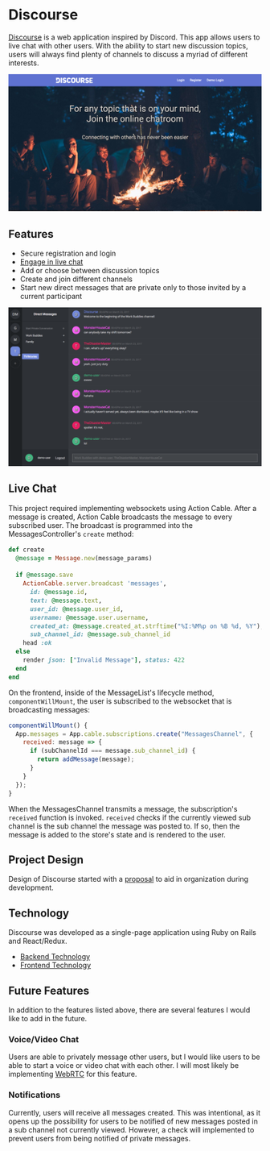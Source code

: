 # Discourse

[Discourse][discourse] is a web application inspired by Discord. This app allows users to live chat with other users. With the ability to start new discussion topics, users will always find plenty of channels to discuss a myriad of different interests.

![Discourse home page: discourse.chat][home page]

## Features

- Secure registration and login
- [Engage in live chat](#live-chat)
- Add or choose between discussion topics
- Create and join different channels
- Start new direct messages that are private only to those invited by a current participant

![Discourse direct messages page: discourse.chat][direct messages]

## Live Chat

This project required implementing websockets using Action Cable.
After a message is created, Action Cable broadcasts the message to every subscribed user. The broadcast is programmed into the MessagesController's `create` method:

```ruby
def create
  @message = Message.new(message_params)

  if @message.save
    ActionCable.server.broadcast 'messages',
      id: @message.id,
      text: @message.text,
      user_id: @message.user_id,
      username: @message.user.username,
      created_at: @message.created_at.strftime("%I:%M%p on %B %d, %Y"),
      sub_channel_id: @message.sub_channel_id
    head :ok
  else
    render json: ["Invalid Message"], status: 422
  end
end
```

On the frontend, inside of the MessageList's lifecycle method, `componentWillMount`, the user is subscribed to the websocket that is broadcasting messages:

```javascript
componentWillMount() {
  App.messages = App.cable.subscriptions.create("MessagesChannel", {
    received: message => {
      if (subChannelId === message.sub_channel_id) {
        return addMessage(message);
      }
    }
  });
}
```

When the MessagesChannel transmits a message, the subscription's `received` function is invoked. `received` checks if the currently viewed sub channel is the sub channel the message was posted to. If so, then the message is added to the store's state and is rendered to the user.

## Project Design
Design of Discourse started with a [proposal][proposal] to aid in organization during development.

## Technology
Discourse was developed as a single-page application using Ruby on Rails and React/Redux.

* [Backend Technology][backend]
* [Frontend Technology][frontend]

## Future Features

In addition to the features listed above, there are several features I would like to add in the future.

### Voice/Video Chat
Users are able to privately message other users, but I would like users to be able to start a voice or video chat with each other. I will most likely be implementing [WebRTC][WebRTC] for this feature.

### Notifications
Currently, users will receive all messages created. This was intentional, as it opens up the possibility for users to be notified of new messages posted in a sub channel not currently viewed. However, a check will implemented to prevent users from being notified of private messages.

[discourse]: http://www.discourse.chat
[home page]: ./docs/images/home_page.png "Discourse home page"
[direct messages]: ./docs/images/direct_messages.png "Discourse direct messages page"
[proposal]: ./docs/README.md
[backend]: ./docs/backend.md
[frontend]: ./docs/frontend.md
[WebRTC]: https://www.pubnub.com/blog/2014-10-21-building-a-webrtc-video-and-voice-chat-application/
